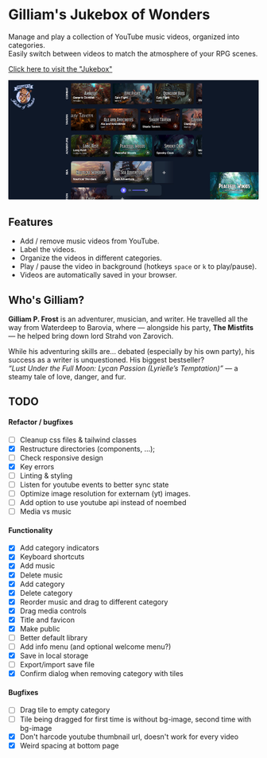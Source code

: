 # Gilliam's Jukebox of Wonders
Manage and play a collection of YouTube music videos, organized into categories.<br>
Easily switch between videos to match the atmosphere of your RPG scenes.

[Click here to visit the "Jukebox"](https://brammeerten.github.io/gilliams-jukebox-of-wonders/)

![screenshot](./resources/screenshot-1.png)

## Features
* Add / remove music videos from YouTube.
* Label the videos.
* Organize the videos in different categories.
* Play / pause the video in background (hotkeys `space` or `k` to play/pause).
* Videos are automatically saved in your browser.

## Who's Gilliam?
**Gilliam P. Frost** is an adventurer, musician, and writer.
He travelled all the way from Waterdeep to Barovia, where — alongside his party, **The Mistfits** — he helped bring down lord Strahd von Zarovich.

While his adventuring skills are... debated (especially by his own party), his success as a writer is unquestioned. His biggest bestseller?<br>
_“Lust Under the Full Moon: Lycan Passion (Lyrielle’s Temptation)”_ —  a steamy tale of love, danger, and fur.

## TODO
#### Refactor / bugfixes
* [ ] Cleanup css files & tailwind classes
* [x] Restructure directories (components, ...);
* [ ] Check responsive design
* [x] Key errors
* [ ] Linting & styling
* [ ] Listen for youtube events to better sync state
* [ ] Optimize image resolution for externam (yt) images.
* [ ] Add option to use youtube api instead of noembed
* [ ] Media vs music

#### Functionality
* [x] Add category indicators
* [x] Keyboard shortcuts
* [x] Add music
* [x] Delete music
* [x] Add category
* [x] Delete category
* [x] Reorder music and drag to different category
* [x] Drag media controls
* [x] Title and favicon
* [x] Make public
* [ ] Better default library
* [ ] Add info menu (and optional welcome menu?)
* [x] Save in local storage
* [ ] Export/import save file
* [x] Confirm dialog when removing category with tiles

#### Bugfixes
* [ ] Drag tile to empty category
* [ ] Tile being dragged for first time is without bg-image, second time with bg-image
* [x] Don't harcode youtube thumbnail url, doesn't work for every video
* [x] Weird spacing at bottom page
